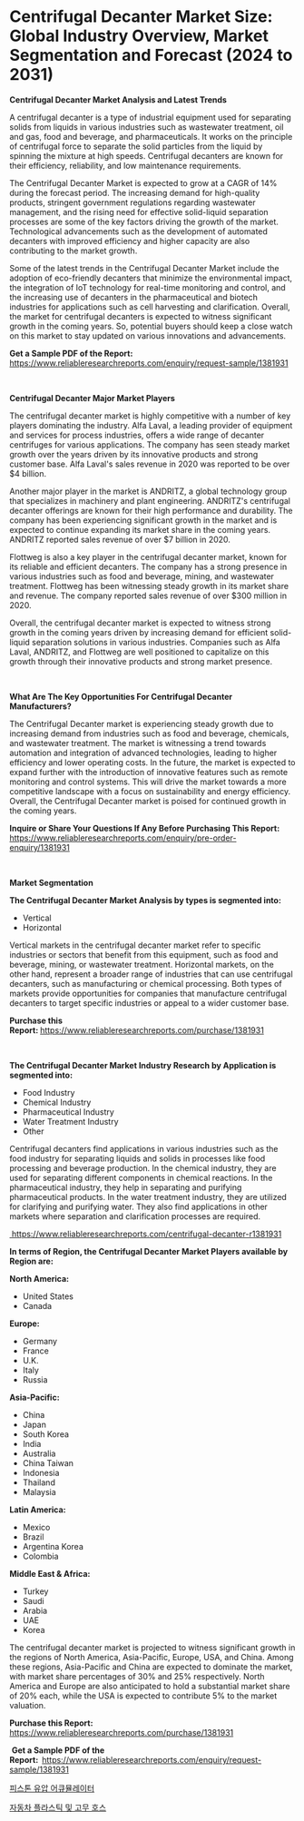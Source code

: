 <p><h1>Centrifugal Decanter Market Size: Global Industry Overview, Market Segmentation and Forecast (2024 to 2031)</h1></p><p><strong>Centrifugal Decanter Market Analysis and Latest Trends</strong></p>
<p><p>A centrifugal decanter is a type of industrial equipment used for separating solids from liquids in various industries such as wastewater treatment, oil and gas, food and beverage, and pharmaceuticals. It works on the principle of centrifugal force to separate the solid particles from the liquid by spinning the mixture at high speeds. Centrifugal decanters are known for their efficiency, reliability, and low maintenance requirements.</p><p>The Centrifugal Decanter Market is expected to grow at a CAGR of 14% during the forecast period. The increasing demand for high-quality products, stringent government regulations regarding wastewater management, and the rising need for effective solid-liquid separation processes are some of the key factors driving the growth of the market. Technological advancements such as the development of automated decanters with improved efficiency and higher capacity are also contributing to the market growth.</p><p>Some of the latest trends in the Centrifugal Decanter Market include the adoption of eco-friendly decanters that minimize the environmental impact, the integration of IoT technology for real-time monitoring and control, and the increasing use of decanters in the pharmaceutical and biotech industries for applications such as cell harvesting and clarification. Overall, the market for centrifugal decanters is expected to witness significant growth in the coming years.  So, potential buyers should keep a close watch on this market to stay updated on various innovations and advancements.</p></p>
<p><strong>Get a Sample PDF of the Report:&nbsp;</strong> <a href="https://www.reliableresearchreports.com/enquiry/request-sample/1381931">https://www.reliableresearchreports.com/enquiry/request-sample/1381931</a></p>
<p>&nbsp;</p>
<p><strong>Centrifugal Decanter Major Market Players</strong></p>
<p><p>The centrifugal decanter market is highly competitive with a number of key players dominating the industry. Alfa Laval, a leading provider of equipment and services for process industries, offers a wide range of decanter centrifuges for various applications. The company has seen steady market growth over the years driven by its innovative products and strong customer base. Alfa Laval's sales revenue in 2020 was reported to be over $4 billion.</p><p>Another major player in the market is ANDRITZ, a global technology group that specializes in machinery and plant engineering. ANDRITZ's centrifugal decanter offerings are known for their high performance and durability. The company has been experiencing significant growth in the market and is expected to continue expanding its market share in the coming years. ANDRITZ reported sales revenue of over $7 billion in 2020.</p><p>Flottweg is also a key player in the centrifugal decanter market, known for its reliable and efficient decanters. The company has a strong presence in various industries such as food and beverage, mining, and wastewater treatment. Flottweg has been witnessing steady growth in its market share and revenue. The company reported sales revenue of over $300 million in 2020.</p><p>Overall, the centrifugal decanter market is expected to witness strong growth in the coming years driven by increasing demand for efficient solid-liquid separation solutions in various industries. Companies such as Alfa Laval, ANDRITZ, and Flottweg are well positioned to capitalize on this growth through their innovative products and strong market presence.</p></p>
<p>&nbsp;</p>
<p><strong>What Are The Key Opportunities For Centrifugal Decanter Manufacturers?</strong></p>
<p><p>The Centrifugal Decanter market is experiencing steady growth due to increasing demand from industries such as food and beverage, chemicals, and wastewater treatment. The market is witnessing a trend towards automation and integration of advanced technologies, leading to higher efficiency and lower operating costs. In the future, the market is expected to expand further with the introduction of innovative features such as remote monitoring and control systems. This will drive the market towards a more competitive landscape with a focus on sustainability and energy efficiency. Overall, the Centrifugal Decanter market is poised for continued growth in the coming years.</p></p>
<p><strong>Inquire or Share Your Questions If Any Before Purchasing This Report:</strong> <a href="https://www.reliableresearchreports.com/enquiry/pre-order-enquiry/1381931">https://www.reliableresearchreports.com/enquiry/pre-order-enquiry/1381931</a></p>
<p>&nbsp;</p>
<p><strong>Market Segmentation</strong></p>
<p><strong>The Centrifugal Decanter Market Analysis by types is segmented into:</strong></p>
<p><ul><li>Vertical</li><li>Horizontal</li></ul></p>
<p><p>Vertical markets in the centrifugal decanter market refer to specific industries or sectors that benefit from this equipment, such as food and beverage, mining, or wastewater treatment. Horizontal markets, on the other hand, represent a broader range of industries that can use centrifugal decanters, such as manufacturing or chemical processing. Both types of markets provide opportunities for companies that manufacture centrifugal decanters to target specific industries or appeal to a wider customer base.</p></p>
<p><strong>Purchase this Report:&nbsp;</strong><a href="https://www.reliableresearchreports.com/purchase/1381931">https://www.reliableresearchreports.com/purchase/1381931</a></p>
<p>&nbsp;</p>
<p><strong>The Centrifugal Decanter Market Industry Research by Application is segmented into:</strong></p>
<p><ul><li>Food Industry</li><li>Chemical Industry</li><li>Pharmaceutical Industry</li><li>Water Treatment Industry</li><li>Other</li></ul></p>
<p><p>Centrifugal decanters find applications in various industries such as the food industry for separating liquids and solids in processes like food processing and beverage production. In the chemical industry, they are used for separating different components in chemical reactions. In the pharmaceutical industry, they help in separating and purifying pharmaceutical products. In the water treatment industry, they are utilized for clarifying and purifying water. They also find applications in other markets where separation and clarification processes are required.</p></p>
<p><a href="https://www.reliableresearchreports.com/centrifugal-decanter-r1381931">&nbsp;https://www.reliableresearchreports.com/centrifugal-decanter-r1381931</a></p>
<p><strong>In terms of Region, the Centrifugal Decanter Market Players available by Region are:</strong></p>
<p>
    <p> <strong> North America: </strong>
        <ul>
            <li>United States</li>
            <li>Canada</li>
        </ul>
        </p> 
    <p> <strong> Europe: </strong>
        <ul>
            <li>Germany</li>
            <li>France</li>
            <li>U.K.</li>
            <li>Italy</li>
            <li>Russia</li>
        </ul>
        </p> 
    <p> <strong> Asia-Pacific: </strong>
        <ul>
            <li>China</li>
            <li>Japan</li>
            <li>South Korea</li>
            <li>India</li>
            <li>Australia</li>
            <li>China Taiwan</li>
            <li>Indonesia</li>
            <li>Thailand</li>
            <li>Malaysia</li>
        </ul>
        </p> 
    <p> <strong> Latin America: </strong>
        <ul>
            <li>Mexico</li>
            <li>Brazil</li>
            <li>Argentina Korea</li>
            <li>Colombia</li>
        </ul>
        </p> 
    <p> <strong> Middle East & Africa: </strong>
        <ul>
            <li>Turkey</li>
            <li>Saudi</li>
            <li>Arabia</li>
            <li>UAE</li>
            <li>Korea</li>
        </ul>
    </p>
    </p>
<p><p>The centrifugal decanter market is projected to witness significant growth in the regions of North America, Asia-Pacific, Europe, USA, and China. Among these regions, Asia-Pacific and China are expected to dominate the market, with market share percentages of 30% and 25% respectively. North America and Europe are also anticipated to hold a substantial market share of 20% each, while the USA is expected to contribute 5% to the market valuation.</p></p>
<p><strong>Purchase this Report: </strong><a href="https://www.reliableresearchreports.com/purchase/1381931">https://www.reliableresearchreports.com/purchase/1381931</a></p>
<p>&nbsp;<strong>Get a Sample PDF of the Report:&nbsp;&nbsp;</strong><a href="https://www.reliableresearchreports.com/enquiry/request-sample/1381931">https://www.reliableresearchreports.com/enquiry/request-sample/1381931</a></p>
<p><strong></strong></p>
<p><p><a href="https://github.com/jntpkh496620/Market-Research-Report-List-2/blob/main/7961377164431.md">피스톤 유압 어큐뮬레이터</a></p><p><a href="https://github.com/nicolaseller56452023/Market-Research-Report-List-1/blob/main/3285462164430.md">자동차 플라스틱 및 고무 호스</a></p></p>